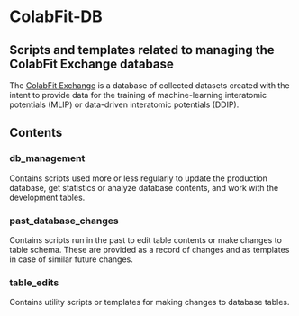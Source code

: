 # ColabFit-DB
## Scripts and templates related to managing the ColabFit Exchange database
The [ColabFit Exchange](https://www.colabfit.org) is a database of collected datasets created with the intent to provide data for the training of machine-learning interatomic potentials (MLIP) or data-driven interatomic potentials (DDIP).

## Contents

### db_management
Contains scripts used more or less regularly to update the production database, get statistics or analyze database contents, and work with the development tables.

### past_database_changes
Contains scripts run in the past to edit table contents or make changes to table schema. These are provided as a record of changes and as templates in case of similar future changes.

### table_edits
Contains utility scripts or templates for making changes to database tables.


  

